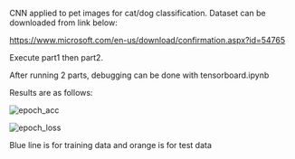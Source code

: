 CNN applied to pet images for cat/dog classification. Dataset can be downloaded from link below:

https://www.microsoft.com/en-us/download/confirmation.aspx?id=54765


Execute part1 then part2.

After running 2 parts, debugging can be done with tensorboard.ipynb

Results are as follows:


![epoch_acc](https://user-images.githubusercontent.com/59957778/128922708-f29f1ef3-bb44-427a-b4e8-1b7050657b31.jpg)


![epoch_loss](https://user-images.githubusercontent.com/59957778/128923046-5882c7db-b2a5-4d9f-948a-a062d7def996.jpg)

Blue line is for training data and orange is for test data
